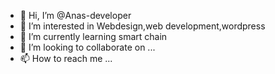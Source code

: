 - 👋 Hi, I’m @Anas-developer
- 👀 I’m interested in Webdesign,web development,wordpress
- 🌱 I’m currently learning smart chain
- 💞️ I’m looking to collaborate on ...
- 📫 How to reach me ...

<!---
anas-2627/anas-2627 is a ✨ special ✨ repository because its `README.md` (this file) appears on your GitHub profile.
You can click the Preview link to take a look at your changes.
--->
